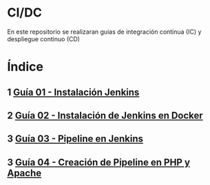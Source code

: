 # CI/DC
En este repositorio se realizaran guias de integración continua (IC) y despliegue continuo (CD)

# Índice
## 1 [Guía 01 - Instalación Jenkins](instalacion-jenkins/instalacion-jenkins.md)

## 2 [Guía 02 - Instalación de Jenkins en Docker](instalacion-jenkins-docker/instalacion-jenkins-docker.md)

## 3 [Guía 03 - Pipeline en Jenkins](pipeline-jenkins/pipeline-jenkins.md)

## 3 [Guía 04 - Creación de Pipeline en PHP y Apache](pipeline-jenkins-php/pipeline-php.md)
